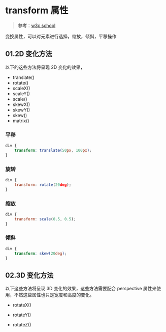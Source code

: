 # transform 属性

> **参考**：[w3c school](https://www.w3schools.com/css/css3_2dtransforms.asp)

变换属性，可以对元素进行选择，缩放，倾斜，平移操作

## 01.2D 变化方法

以下的这些方法将呈现 2D 变化的效果，

- translate()
- rotate()
- scaleX()
- scaleY()
- scale()
- skewX()
- skewY()
- skew()
- matrix()

### 平移

```css
div {
    transform: translate(50px, 100px);
}
```

### 旋转

```js
div {
    transform: rotate(20deg);
}
```

### 缩放

```js
div {
    transform: scale(0.5, 0.5);
}
```

### 倾斜

```css
div {
    transform: skew(20deg);
}
```

## 02.3D 变化方法

以下这些方法将呈现 3D 变化的效果，这些方法需要配合 perspective 属性来使用，不然这些属性也只是宽度和高度的变化。

- rotateX()

- rotateY()

- rotateZ()

  


